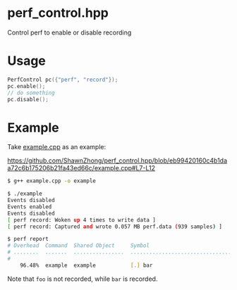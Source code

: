 # perf_control.hpp
Control perf to enable or disable recording

# Usage

```cpp
PerfControl pc({"perf", "record"});
pc.enable();
// do something
pc.disable();
```

# Example

Take [example.cpp](example.cpp) as an example:

https://github.com/ShawnZhong/perf_control.hpp/blob/eb99420160c4b1daa72c6b175206b21fa43ed66c/example.cpp#L7-L12

```sh
$ g++ example.cpp -o example

$ ./example
Events disabled
Events enabled
Events disabled
[ perf record: Woken up 4 times to write data ]
[ perf record: Captured and wrote 0.057 MB perf.data (939 samples) ]

$ perf report
# Overhead  Command  Shared Object     Symbol                                        
# ........  .......  ................  ..............................................
#
    96.48%  example  example           [.] bar
```

Note that `foo` is not recorded, while `bar` is recorded.